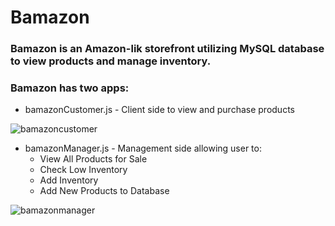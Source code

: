 # Bamazon

### Bamazon is an Amazon-lik storefront utilizing MySQL database to view products and manage inventory.

### Bamazon has two apps:
* bamazonCustomer.js - Client side to view and purchase products

![bamazoncustomer](https://user-images.githubusercontent.com/30439389/36177260-2426f3fc-10e3-11e8-9c1e-6942b00176fd.gif)

* bamazonManager.js - Management side allowing user to:<ul><li> View All Products for Sale</li><li> Check Low Inventory</li><li> Add Inventory</li><li> Add New Products to Database</li></ul>

![bamazonmanager](https://user-images.githubusercontent.com/30439389/36177009-68096646-10e2-11e8-8b22-c0cad9bc456a.gif)
